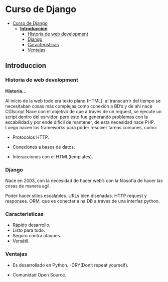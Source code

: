 # Curso de Django

- [Curso de Django](#curso-de-django)
  - [**Introduccion**](#introduccion)
    - [Historia de web development](#historia-de-web-development)
    - [Django](#django)
    - [Caracteristicas](#caracteristicas)
    - [Ventajas](#ventajas)

## **Introduccion**

### Historia de web development

**Historia...**

Al inicio de la web todo era texto plano (HTML), al transcurrir del tiempo se necesitaban cosas más complejas como conexión a BD’s y de ahi nace CGIscript
Nace con el objetivo de que a través de un request, se ejecute un script dentro del esrvidor, pero esto fue generando problemas con la escabilidad.y por ende difícil de mantener, de esta necesidad nace PHP.
Luego nacen los frameworks para poder resolver tareas comunes, como:

- Protocolos HTTP.

- Conexiones a bases de datos.

- Interacciones con el HTML(templates).


### Django

Nace en 2003, con la necesidad de hacer web’s con la filosofía de hacer las cosas de manera agíl.

Poder hacer sitios escalables.
URLs bien diseñadas.
HTTP request y responses.
ORM, que es conectar a na DB a traves de una interfaz python.

### Caracteristicas

- Rápido desarrollo.
- Listo para todo.
- Seguro contra ataques.
- Versátil.


### Ventajas

- Es desarrollado en Python.
-DRY(Don’t repeat yourself).

- Comunidad Open Source.
